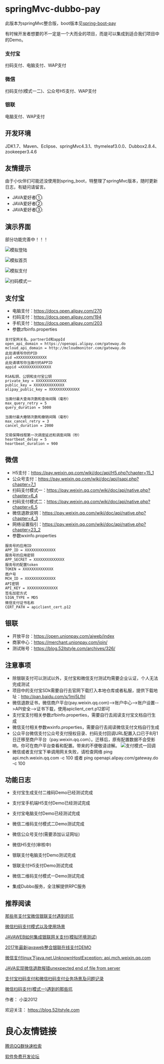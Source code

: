 # springMvc-dubbo-pay

此版本为springMvc整合版，boot版本见[spring-boot-pay](http://u.720life.cn/g/2e71d0f0a5c601172267ba20d3a43c6ef70cf55b0ddcca06bc2c70d939b4e10502941657dc43d6494439539983ef08a9) 

有时候开发者想要的不一定是一个大而全的项目，而是可以集成到适合我们项目中的Demo。

### 支付宝

扫码支付、电脑支付、WAP支付

### 微信

扫码支付(模式一二)、公众号H5支付、WAP支付

### 银联

电脑支付、WAP支付


## 开发环境

JDK1.7、Maven、Eclipse、springMvc4.3.1、thymeleaf3.0.0、Dubbox2.8.4、zookeeper3.4.6

## 友情提示
由于小伙伴们可能还没使用到spring_boot，特整理了springMvc版本，随时更新日志，有疑问请留言。

- JAVA爱好者①:    
- JAVA爱好者②:   
- JAVA爱好者③:   


## 演示界面

部分功能完善中！！！

![模拟登陆](https://git.oschina.net/uploads/images/2017/0802/191105_d59172ca_87650.png "0.png")

![模拟首页](https://git.oschina.net/uploads/images/2017/0802/191116_04d62422_87650.png "1.png")

![模拟支付](https://git.oschina.net/uploads/images/2017/0802/191125_6958b9b3_87650.png "2.png")

![扫码模式一](https://git.oschina.net/uploads/images/2017/0803/184824_420ca96d_87650.png "123.png")


## 支付宝

- 电脑支付：https://docs.open.alipay.com/270
- 扫码支付：https://docs.open.alipay.com/194
- 手机支付：https://docs.open.alipay.com/203
- 参数zfbinfo.properties

```
支付宝网关名、partnerId和appId
open_api_domain = https://openapi.alipay.com/gateway.do
mcloud_api_domain = http://mcloudmonitor.com/gateway.do
此处请填写你的PID
pid =XXXXXXXXXXXXXX
此处请填写你当面付的APPID 
appid =XXXXXXXXXXXXXX

RSA私钥、公钥和支付宝公钥
private_key = XXXXXXXXXXXXXX
public_key = XXXXXXXXXXXXXX
alipay_public_key = XXXXXXXXXXXXXX

当面付最大查询次数和查询间隔（毫秒）
max_query_retry = 5
query_duration = 5000

当面付最大撤销次数和撤销间隔（毫秒）
max_cancel_retry = 3
cancel_duration = 2000

交易保障线程第一次调度延迟和调度间隔（秒）
heartbeat_delay = 5
heartbeat_duration = 900

```

## 微信

- H5支付：https://pay.weixin.qq.com/wiki/doc/api/H5.php?chapter=15_1
- 公众号支付：https://pay.weixin.qq.com/wiki/doc/api/jsapi.php?chapter=7_1
- 扫码支付模式一：https://pay.weixin.qq.com/wiki/doc/api/native.php?chapter=6_4
- 扫码支付模式二：https://pay.weixin.qq.com/wiki/doc/api/native.php?chapter=6_5
- 微信退款说明：https://pay.weixin.qq.com/wiki/doc/api/native.php?chapter=4_3
- 网络设置指引：https://pay.weixin.qq.com/wiki/doc/api/native.php?chapter=23_2
- 参数wxinfo.properties

```
服务号的应用ID
APP_ID = XXXXXXXXXXXXXX
服务号的应用密钥
APP_SECRET = XXXXXXXXXXXXXX
服务号的配置token
TOKEN = XXXXXXXXXXXXXX
商户号
MCH_ID = XXXXXXXXXXXXXX
API密钥
API_KEY = XXXXXXXXXXXXXX
签名加密方式
SIGN_TYPE = MD5
微信支付证书名称
CERT_PATH = apiclient_cert.p12
```

## 银联
- 开放平台：https://open.unionpay.com/ajweb/index
- 商家中心：https://merchant.unionpay.com/join/
- 测试账号：https://blog.52itstyle.com/archives/326/

## 注意事项
- 除银联支付可以测试以外，支付宝和微信支付测试均需要企业认证，个人无法完成测试
- 项目中的支付宝SDk需要自行去官网下载打入本地仓库或者私服，提供下载地址：http://pan.baidu.com/s/1mi5LfhI
- 微信退款证书，微信商户平台(pay.weixin.qq.com)-->账户中心-->账户设置-->API安全-->证书下载，使用apiclient_cert.p12即可
- 支付宝支付相关参数zfbinfo.properties，需要自行去阅读支付宝文档自行生成
- 微信支付相关参数wxinfo.properties，需要自行去阅读微信支付文档自行生成
- 公众平台微信支付公众号支付授权目录、扫码支付回调URL配置入口已于8月1日迁移至商户平台（pay.weixin.qq.com）。迁移后，原有配置数据不会受影响，你可在商户平台查看和配置。带来的不便敬请谅解。
![支付模式一回调](https://git.oschina.net/uploads/images/2017/0803/184711_75c8374c_87650.png "模式一支付.png")
- 微信或者支付宝下单调用网关失败，请检查网络 ping api.mch.weixin.qq.com -c 100 或者 ping openapi.alipay.com/gateway.do -c 100

## 功能日志
- 支付宝生成支付二维码Demo已经测试完成
- 支付宝手机端H5支付Demo已经测试完成
- 支付宝电脑支付Demo已经测试完成

- 微信二维码支付模式二Demo测试完成
- 微信公众号支付(需要添加认证网址)
- 微信H5支付(审核中)

- 银联支付电脑支付Demo测试完成
- 银联支付H5支付Demo测试完成

- 微信二维码支付模式一Demo测试完成
- 集成Dubbo服务，全注解提供RPC服务


## 推荐阅读

[那些年支付宝微信银联支付遇到的坑](http://u.720life.cn/g/7ddce02b861a23894d7d751c942c5f6f2b814cd11b2b8dff0f6519a5735f27162058bbc2347f5ad0256bc4ac32622c37) 

[微信扫码支付模式以及使用场景 ](http://u.720life.cn/g/76d6b4b287ed79b2a1b660f9d1dea15e0d3948eaad3a632d835b635ad9ce1bb086106278997100f0a7244624673fa6fc) 

[JAVAWEB如何集成银联网关支付(模拟环境测试)](http://u.720life.cn/g/7ddce02b861a23894d7d751c942c5f6f2b814cd11b2b8dff0f6519a5735f2716f8e646781612b63d49863035bde2690a) 

[2017年最新javaweb整合银联在线支付DEMO](http://u.720life.cn/g/7ddce02b861a23894d7d751c942c5f6f2b814cd11b2b8dff0f6519a5735f27162d4c6bc30933e1ee755c8d7409ecdf5b) 

[微信支付linux下java.net.UnknownHostException: api.mch.weixin.qq.com](http://u.720life.cn/g/7ddce02b861a23894d7d751c942c5f6f2b814cd11b2b8dff0f6519a5735f27160f5eacd0e87bc9549b6c40ed35adab8f) 

[JAVA实现微信退款报错unexpected end of file from server](http://u.720life.cn/g/7ddce02b861a23894d7d751c942c5f6f2b814cd11b2b8dff0f6519a5735f2716c6b28626a8dd87ddf4782980c2156d29) 

[支付宝扫码支付和微信扫码支付业务场景及问题记录](http://u.720life.cn/g/7ddce02b861a23894d7d751c942c5f6f2b814cd11b2b8dff0f6519a5735f27160f80d6004b502f44fa4ee33d04e3cec7) 

[微信扫码支付(模式一)遇到的那些坑](http://u.720life.cn/g/7ddce02b861a23894d7d751c942c5f6f2b814cd11b2b8dff0f6519a5735f271670ca53c9d176007e48ccc6e5d314914e) 


作者： 小柒2012

欢迎关注： https://blog.52itstyle.com



 # 良心友情链接

[腾讯QQ群快速检索](http://u.720life.cn/s/8cf73f7c)

[软件免费开发论坛](http://u.720life.cn/s/bbb01dc0)